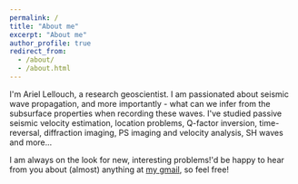 ```yaml
---
permalink: /
title: "About me"
excerpt: "About me"
author_profile: true
redirect_from: 
  - /about/
  - /about.html
---
```


I'm Ariel Lellouch, a research geoscientist. I am passionated about seismic wave propagation, and more importantly - what can we infer from the subsurface properties when recording these waves. I've studied passive seismic velocity estimation, location problems, Q-factor inversion, time-reversal, diffraction imaging, PS imaging and velocity analysis, SH waves and more...

I am always on the look for new, interesting problems!'d be happy to hear from you about (almost) anything at <a href="mailto:lellouch@email.com">my gmail</a>, so feel free!
